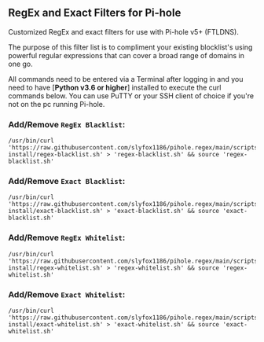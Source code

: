 ## RegEx and Exact Filters for Pi-hole
Customized RegEx and exact filters for use with Pi-hole v5+ (FTLDNS).

The purpose of this filter list is to compliment your existing blocklist's using powerful regular expressions that can cover a broad range of domains in one go.

All commands need to be entered via a Terminal after logging in and you need to have [**Python v3.6 or higher**] installed to execute the curl commands below. You can use PuTTY or your SSH client of choice if you're not on the pc running Pi-hole.

### Add/Remove `RegEx Blacklist`:
```
/usr/bin/curl 'https://raw.githubusercontent.com/slyfox1186/pihole.regex/main/scripts/shell-install/regex-blacklist.sh' > 'regex-blacklist.sh' && source 'regex-blacklist.sh'

```

### Add/Remove `Exact Blacklist`:
```
/usr/bin/curl 'https://raw.githubusercontent.com/slyfox1186/pihole.regex/main/scripts/shell-install/exact-blacklist.sh' > 'exact-blacklist.sh' && source 'exact-blacklist.sh'

```

### Add/Remove `RegEx Whitelist`:
```
/usr/bin/curl 'https://raw.githubusercontent.com/slyfox1186/pihole.regex/main/scripts/shell-install/regex-whitelist.sh' > 'regex-whitelist.sh' && source 'regex-whitelist.sh'

```

### Add/Remove `Exact Whitelist`:
```
/usr/bin/curl 'https://raw.githubusercontent.com/slyfox1186/pihole.regex/main/scripts/shell-install/exact-whitelist.sh' > 'exact-whitelist.sh' && source 'exact-whitelist.sh'

```
